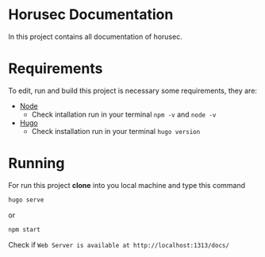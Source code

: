 # Horusec Documentation

In this project contains all documentation of horusec.

# Requirements
To edit, run and build this project is necessary some requirements, they are:
* [Node](https://nodejs.org/en/)
  - Check intallation run in your terminal `npm -v` and `node -v`
* [Hugo](https://gohugo.io/getting-started/installing/)
  - Check installation run in your terminal `hugo version`

# Running

For run this project **clone** into you local machine and type this command
```bash
hugo serve
```
or
```bash
npm start
```
Check if `Web Server is available at http://localhost:1313/docs/`

